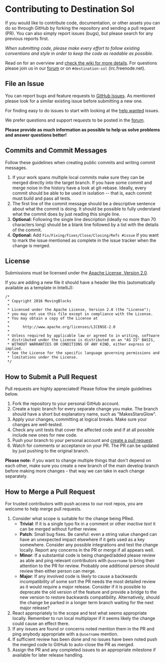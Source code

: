 # Contributing to Destination Sol

If you would like to contribute code, documentation, or other assets you can do so through GitHub by forking the repository and sending a pull request (PR). You can also simply report issues (bugs), but please search for any previous reports first.

*When submitting code, please make every effort to follow existing conventions and style in order to keep the code as readable as possible.*

Read on for an overview and [check the wiki for more details](https://github.com/MovingBlocks/DestinationSol/wiki). For questions please join us in our [forum](http://forum.terasology.org/forum) or on `#destination-sol` (irc.freenode.net).

## File an Issue

You can report bugs and feature requests to [GitHub Issues](https://github.com/MovingBlocks/DestinationSol/issues). As mentioned please look for a similar existing issue before submitting a new one.

For finding easy to do issues to start with looking at the [help wanted](https://github.com/MovingBlocks/DestinationSol/labels/help%20wanted) issues.

We prefer questions and support requests to be posted in the [forum](http://forum.terasology.org/forum).

__Please provide as much information as possible to help us solve problems and answer questions better!__

## Commits and Commit Messages

Follow these guidelines when creating public commits and writing commit messages.

1. If your work spans multiple local commits make sure they can be merged directly into the target branch. If you have some commit and merge noise in the history have a look at git-rebase. Ideally, every commit should be able to be used in isolation -- that is, each commit must build and pass all tests.
1. The first line of the commit message should be a descriptive sentence about what the commit is doing. It should be possible to fully understand what the commit does by just reading this single line.
1. **Optional:** Following the single line description (ideally no more than 70 characters long) should be a blank line followed by a list with the details of the commit.
1. **Optional:** Add `Fix/Fixing/Fixes/Close/Closing/Refs #issue` if you want to mark the issue mentioned as complete in the issue tracker when the change is merged.

## License

Submissions must be licensed under the [Apache License, Version 2.0](http://www.apache.org/licenses/LICENSE-2.0.html).

If you are adding a new file it should have a header like this (automatically available as a template in IntelliJ):
```
/*
 * Copyright 2016 MovingBlocks
 *
 * Licensed under the Apache License, Version 2.0 (the "License");
 * you may not use this file except in compliance with the License.
 * You may obtain a copy of the License at
 *
 *      http://www.apache.org/licenses/LICENSE-2.0
 *
 * Unless required by applicable law or agreed to in writing, software
 * distributed under the License is distributed on an "AS IS" BASIS,
 * WITHOUT WARRANTIES OR CONDITIONS OF ANY KIND, either express or implied.
 * See the License for the specific language governing permissions and
 * limitations under the License.
 */
```

## How to Submit a Pull Request

Pull requests are highly appreciated! Please follow the simple guidelines below.

1. Fork the repository to your personal GitHub account.
1. Create a topic branch for every separate change you make. The branch should have a short but explanatory name, such as "MakesStarsGlow".
1. Apply your changes, committing at logical breaks. Make sure your changes are well-tested.
1. Check any unit tests that cover the affected code and if at all possible include new ones for new code.
1. Push your branch to your personal account and [create a pull request](https://help.github.com/articles/using-pull-requests/).
1. Watch for comments or acceptance on your PR. The PR can be updated by just pushing to the original branch.

__Please note:__ if you want to change multiple things that don't depend on each other, make sure you create a new branch of the main develop branch before making more changes - that way we can take in each change separately.

## How to Merge a Pull Request

For trusted contributors with push access to our root repos, you are welcome to help merge pull requests.

1. Consider what scope is suitable for the change being PRed.
    - **Trivial**: If it is a single typo fix in a comment or other *inactive text* it can be merged without further review.
    - **Patch**: Small bug fixes. Be careful: even a string value changed can have an unexpected impact elsewhere if it gets used as a key somewhere. Consider any possible integrations and test the change locally. Report any concerns in the PR or merge if all appears well.
    - **Minor**: If a substantial code is being changed/added please review as able and ping relevant contributors with `@username` to bring their attention to the PR for review. Probably one additional person should review then either person can merge.
    - **Major**: If any involved code is likely to cause a backwards incompatibility of some sort the PR needs the most detailed review as it would require a major release. Consider if it is possible to deprecate the old version of the feature and provide a bridge to the new version to restore backwards compatibility. Alternatively, should the change be parked in a longer term branch waiting for the next major release?
1. React appropriately to the scope and test what seems appropriate locally. Remember to run local multiplayer if it seems likely the change could cause an effect there.
1. If any issues are found or concerns noted mention them in the PR and ping anybody appropriate with a `@username` mention.
1. If sufficient review has been done and no issues have been noted push the merged code to GitHub to auto-close the PR as merged.
1. Assign the PR and any completed issues to an appropriate milestone if available for later release handling.
